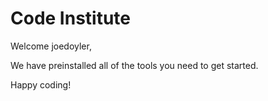 # Code Institute

Welcome joedoyler,

We have preinstalled all of the tools you need to get started.

Happy coding!